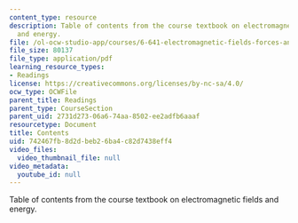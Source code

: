 ```yaml
---
content_type: resource
description: Table of contents from the course textbook on electromagnetic fields
  and energy.
file: /ol-ocw-studio-app/courses/6-641-electromagnetic-fields-forces-and-motion-spring-2005/742467fb8d2dbeb26ba4c82d7438eff4_contents.pdf
file_size: 80137
file_type: application/pdf
learning_resource_types:
- Readings
license: https://creativecommons.org/licenses/by-nc-sa/4.0/
ocw_type: OCWFile
parent_title: Readings
parent_type: CourseSection
parent_uid: 2731d273-06a6-74aa-8502-ee2adfb6aaaf
resourcetype: Document
title: Contents
uid: 742467fb-8d2d-beb2-6ba4-c82d7438eff4
video_files:
  video_thumbnail_file: null
video_metadata:
  youtube_id: null
---
```

Table of contents from the course textbook on electromagnetic fields and energy.